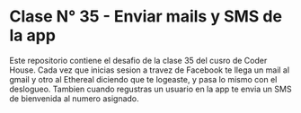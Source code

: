# Clase N° 35 - Enviar mails y SMS de la app

Este repositorio contiene el desafio de la clase 35 del cusro de Coder House.
Cada vez que inicias sesion a travez de Facebook te llega un mail al gmail y otro al Ethereal diciendo que te logeaste, y pasa lo mismo con el deslogueo. Tambien cuando regustras un usuario en la app te envia un SMS de bienvenida al numero asignado. 
